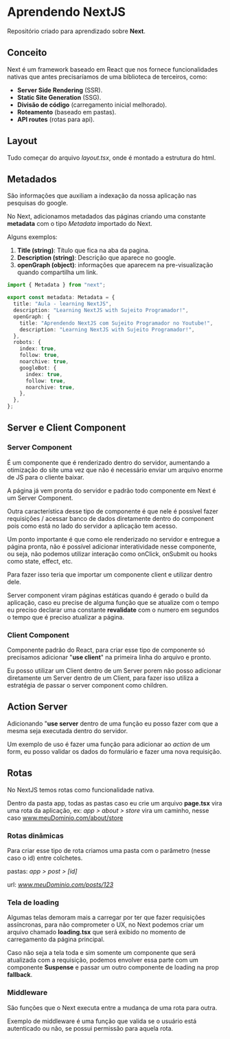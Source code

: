 # Aprendendo NextJS

Repositório criado para aprendizado sobre **Next**.

## Conceito

Next é um framework baseado em React que nos fornece funcionalidades nativas que antes precisaríamos de uma biblioteca de terceiros, como:

- **Server Side Rendering** (SSR).
- **Static Site Generation** (SSG).
- **Divisão de código** (carregamento inicial melhorado).
- **Roteamento** (baseado em pastas).
- **API routes** (rotas para api).

## Layout

Tudo começar do arquivo _layout.tsx_, onde é montado a estrutura do html.

## Metadados

São informações que auxiliam a indexação da nossa aplicação nas pesquisas do google.

No Next, adicionamos metadados das páginas criando uma constante **metadata** com o tipo _Metadata_ importado do Next.

Alguns exemplos:

1. **Title (string)**: Título que fica na aba da pagina.
1. **Description (string)**: Descrição que aparece no google.
1. **openGraph (object)**: informações que aparecem na pre-visualização quando compartilha um link.

```typescript
import { Metadata } from "next";

export const metadata: Metadata = {
  title: "Aula - learning NextJS",
  description: "Learning NextJS with Sujeito Programador!",
  openGraph: {
    title: "Aprendendo NextJS com Sujeito Programador no Youtube!",
    description: "Learning NextJS with Sujeito Programador!",
  },
  robots: {
    index: true,
    follow: true,
    noarchive: true,
    googleBot: {
      index: true,
      follow: true,
      noarchive: true,
    },
  },
};
```

## Server e Client Component

### Server Component

É um componente que é renderizado dentro do servidor, aumentando a otimização do site uma vez que não é necessário enviar um arquivo enorme de JS para o cliente baixar.

A página já vem pronta do servidor e padrão todo componente em Next é um Server Component.

Outra característica desse tipo de componente é que nele é possível fazer requisições / acessar banco de dados diretamente dentro do component pois como está no lado do servidor a aplicação tem acesso.

Um ponto importante é que como ele renderizado no servidor e entregue a página pronta, não é possível adicionar interatividade nesse componente, ou seja, não podemos utilizar interação como onClick, onSubmit ou hooks como state, effect, etc.

Para fazer isso teria que importar um componente client e utilizar dentro dele.

Server component viram páginas estáticas quando é gerado o build da aplicação, caso eu precise de alguma função que se atualize com o tempo eu preciso declarar uma constante **revalidate** com o numero em segundos o tempo que é preciso atualizar a página.

### Client Component

Componente padrão do React, para criar esse tipo de componente só precisamos adicionar "**use client**" na primeira linha do arquivo e pronto.

Eu posso utilizar um Client dentro de um Server porem não posso adicionar diretamente um Server dentro de um Client, para fazer isso utiliza a estratégia de passar o server component como children.

## Action Server

Adicionando "**use server** dentro de uma função eu posso fazer com que a mesma seja executada dentro do servidor.

Um exemplo de uso é fazer uma função para adicionar ao _action_ de um form, eu posso validar os dados do formulário e fazer uma nova requisição.

## Rotas

No NextJS temos rotas como funcionalidade nativa.

Dentro da pasta app, todas as pastas caso eu crie um arquivo **page.tsx** vira uma rota da aplicação, ex: _app > about > store_ vira um caminho, nesse caso www.meuDominio.com/about/store

### Rotas dinâmicas

Para criar esse tipo de rota criamos uma pasta com o parâmetro (nesse caso o id) entre colchetes.

pastas: _app > post > [id]_

url: _www.meuDominio.com/posts/123_

### Tela de loading

Algumas telas demoram mais a carregar por ter que fazer requisições assíncronas, para não comprometer o UX, no Next podemos criar um arquivo chamado **loading.tsx** que será exibido no momento de carregamento da página principal.

Caso não seja a tela toda e sim somente um componente que será atualizada com a requisição, podemos envolver essa parte com um componente **Suspense** e passar um outro componente de loading na prop **fallback**.

### Middleware

São funções que o Next executa entre a mudança de uma rota para outra.

Exemplo de middleware é uma função que valida se o usuário está autenticado ou não, se possui permissão para aquela rota.
